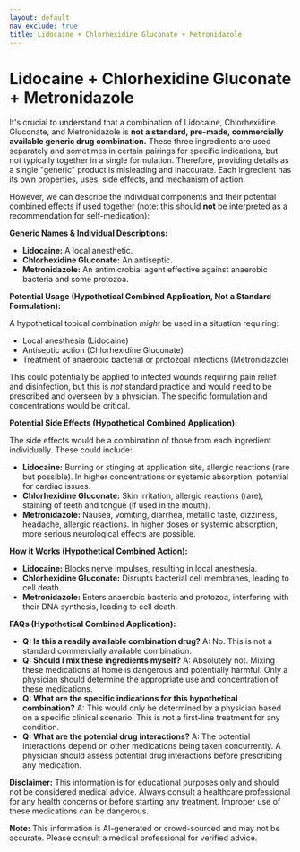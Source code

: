 ```yaml
---
layout: default
nav_exclude: true
title: Lidocaine + Chlorhexidine Gluconate + Metronidazole
---
```


# Lidocaine + Chlorhexidine Gluconate + Metronidazole

It's crucial to understand that a combination of Lidocaine, Chlorhexidine Gluconate, and Metronidazole is **not a standard, pre-made, commercially available generic drug combination.**  These three ingredients are used separately and sometimes in certain pairings for specific indications, but not typically together in a single formulation.  Therefore, providing details as a single "generic" product is misleading and inaccurate.  Each ingredient has its own properties, uses, side effects, and mechanism of action.

However, we can describe the individual components and their potential combined effects if used together (note: this should **not** be interpreted as a recommendation for self-medication):

**Generic Names & Individual Descriptions:**

* **Lidocaine:**  A local anesthetic.
* **Chlorhexidine Gluconate:** An antiseptic.
* **Metronidazole:** An antimicrobial agent effective against anaerobic bacteria and some protozoa.


**Potential Usage (Hypothetical Combined Application, Not a Standard Formulation):**

A hypothetical topical combination *might* be used in a situation requiring:

* Local anesthesia (Lidocaine)
* Antiseptic action (Chlorhexidine Gluconate)
* Treatment of anaerobic bacterial or protozoal infections (Metronidazole)

This could potentially be applied to infected wounds requiring pain relief and disinfection, but this is *not* standard practice and would need to be prescribed and overseen by a physician.  The specific formulation and concentrations would be critical.

**Potential Side Effects (Hypothetical Combined Application):**

The side effects would be a combination of those from each ingredient individually. These could include:

* **Lidocaine:** Burning or stinging at application site, allergic reactions (rare but possible). In higher concentrations or systemic absorption, potential for cardiac issues.
* **Chlorhexidine Gluconate:** Skin irritation, allergic reactions (rare), staining of teeth and tongue (if used in the mouth).
* **Metronidazole:** Nausea, vomiting, diarrhea, metallic taste, dizziness, headache, allergic reactions.  In higher doses or systemic absorption, more serious neurological effects are possible.

**How it Works (Hypothetical Combined Action):**

* **Lidocaine:** Blocks nerve impulses, resulting in local anesthesia.
* **Chlorhexidine Gluconate:** Disrupts bacterial cell membranes, leading to cell death.
* **Metronidazole:** Enters anaerobic bacteria and protozoa, interfering with their DNA synthesis, leading to cell death.

**FAQs (Hypothetical Combined Application):**

* **Q: Is this a readily available combination drug?** A: No. This is not a standard commercially available combination.
* **Q: Should I mix these ingredients myself?** A: Absolutely not. Mixing these medications at home is dangerous and potentially harmful.  Only a physician should determine the appropriate use and concentration of these medications.
* **Q:  What are the specific indications for this hypothetical combination?** A:  This would only be determined by a physician based on a specific clinical scenario.  This is not a first-line treatment for any condition.
* **Q: What are the potential drug interactions?** A: The potential interactions depend on other medications being taken concurrently. A physician should assess potential drug interactions before prescribing any medication.


**Disclaimer:** This information is for educational purposes only and should not be considered medical advice.  Always consult a healthcare professional for any health concerns or before starting any treatment.  Improper use of these medications can be dangerous.


**Note:** This information is AI-generated or crowd-sourced and may not be accurate. Please consult a medical professional for verified advice.